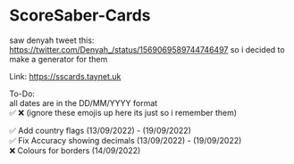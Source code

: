 # ScoreSaber-Cards
saw denyah tweet this: https://twitter.com/Denyah_/status/1569069589744746497
so i decided to make a generator for them

Link: https://sscards.taynet.uk

To-Do:<br>
all dates are in the DD/MM/YYYY format<br>
:white_check_mark: :x: (ignore these emojis up here its just so i remember them)

:white_check_mark: Add country flags (13/09/2022) - (19/09/2022)<br>
:white_check_mark: Fix Accuracy showing decimals (13/09/2022) - (19/09/2022)<br>
:x: Colours for borders (14/09/2022)
